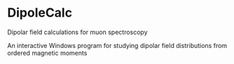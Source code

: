 # DipoleCalc
Dipolar field calculations for muon spectroscopy

An interactive Windows program for studying dipolar field distributions from ordered magnetic moments
